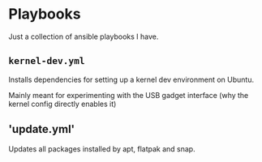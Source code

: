 # Playbooks

Just a collection of ansible playbooks I have.

## `kernel-dev.yml`

Installs dependencies for setting up a kernel dev environment on Ubuntu.

Mainly meant for experimenting with the USB gadget interface (why the kernel
config directly enables it)


## 'update.yml'

Updates all packages installed by apt, flatpak and snap.
